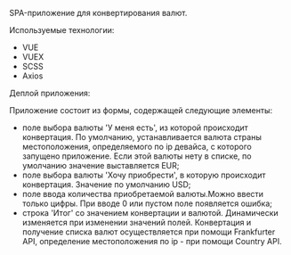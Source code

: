 SPA-приложение для конвертирования валют.

Используемые технологии:
- VUE
- VUEX
- SCSS
- Axios

Деплой приложения:

Приложение состоит из формы, содержащей следующие элементы:
- поле выбора валюты 'У меня есть', из которой происходит конвертация. По умолчанию, устанавливается валюта страны меcтоположения, определяемого по ip девайса, с которого запущено приложение. Если этой валюты нету в списке, по умолчанию значение выставляется EUR;
- поле выбора валюты 'Хочу приобрести', в которую происходит конвертация. Значение по умолчанию USD;
- поле ввода количества приобретаемой валюты.Можно ввести только цифры. При вводе 0 или пустом поле появляется ошибка;
- cтрока 'Итог' со значением конвертации и валютой. Динамически изменяется при изменении значений полей.
  Конвертация и получение списка валют осуществляется при помощи Frankfurter API, определение местоположения по ip - при помощи Country API.
